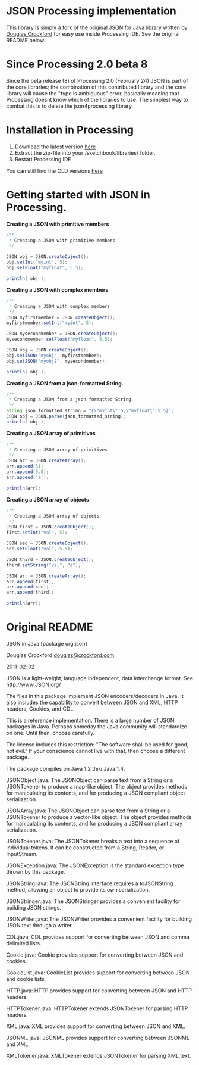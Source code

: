 # JSON Processing implementation

This library is simply a fork of the original JSON for [Java library written by Douglas Crockford](https://github.com/douglascrockford/JSON-java) for easy use inside Processing IDE. See the original README below.

# Since Processing 2.0 beta 8

Since the beta release (8) of Processing 2.0 (February 24) JSON is part of the core libraries; the combination of this contributed library and the core library will cause the "type is ambiguous" error, basically meaning that Processing doesnt know which of the libraries to use. The simplest way to combat this is to delete the json4processing library.

# Installation in Processing

1. Download the latest version [here](http://santiclaws.se/json4processing/json4processing-0.1.6.zip)
2. Extract the zip-file into your /sketchbook/libraries/ folder.
3. Restart Processing IDE

You can still find the OLD versions [here](https://github.com/agoransson/JSON-processing/downloads)

# Getting started with JSON in Processing.

**Creating a JSON with primitive members**

``` java
/**
 * Creating a JSON with primitive members
 */

JSON obj = JSON.createObject();
obj.setInt("myint", 5);
obj.setFloat("myfloat", 5.5);

println( obj );
```

**Creating a JSON with complex members**

``` java
/**
 * Creating a JSON with complex members
 */
JSON myfirstmember = JSON.createObject();
myfirstmember.setInt("myint", 5);

JSON mysecondmember = JSON.createObject();
mysecondmember.setFloat("myfloat", 5.5);

JSON obj = JSON.createObject();
obj.setJSON("myobj", myfirstmember);
obj.setJSON("myobj2", mysecondmember);

println( obj );
```

**Creating a JSON from a json-formatted String.**

``` java
/**
 * Creating a JSON from a json-formatted String.
 */
String json_formatted_string = "{\"myint\":5,\"myfloat\":5.5}";
JSON obj = JSON.parse(json_formatted_string);
println( obj );
```

**Creating a JSON array of primitives**

``` java
/**
 * Creating a JSON array of primitives
 */
JSON arr = JSON.createArray();
arr.append(5);
arr.append(5.5);
arr.append('a');

println(arr);
```

**Creating a JSON array of objects**

``` java
/**
 * Creating a JSON array of objects
 */
JSON first = JSON.createObject();
first.setInt("val", 5);

JSON sec = JSON.createObject();
sec.setFloat("val", 5.5);

JSON third = JSON.createObject();
third.setString("val", "a");

JSON arr = JSON.createArray();
arr.append(first);
arr.append(sec);
arr.append(third);

println(arr);
```

# Original README

JSON in Java [package org.json]

Douglas Crockford
douglas@crockford.com

2011-02-02


JSON is a light-weight, language independent, data interchange format.
See http://www.JSON.org/

The files in this package implement JSON encoders/decoders in Java. 
It also includes the capability to convert between JSON and XML, HTTP 
headers, Cookies, and CDL. 

This is a reference implementation. There is a large number of JSON packages
in Java. Perhaps someday the Java community will standardize on one. Until 
then, choose carefully.

The license includes this restriction: "The software shall be used for good, 
not evil." If your conscience cannot live with that, then choose a different
package.

The package compiles on Java 1.2 thru Java 1.4.


JSONObject.java: The JSONObject can parse text from a String or a JSONTokener
to produce a map-like object. The object provides methods for manipulating its
contents, and for producing a JSON compliant object serialization.

JSONArray.java: The JSONObject can parse text from a String or a JSONTokener
to produce a vector-like object. The object provides methods for manipulating 
its contents, and for producing a JSON compliant array serialization.

JSONTokener.java: The JSONTokener breaks a text into a sequence of individual
tokens. It can be constructed from a String, Reader, or InputStream.

JSONException.java: The JSONException is the standard exception type thrown
by this package.


JSONString.java: The JSONString interface requires a toJSONString method, 
allowing an object to provide its own serialization.

JSONStringer.java: The JSONStringer provides a convenient facility for 
building JSON strings.

JSONWriter.java: The JSONWriter provides a convenient facility for building 
JSON text through a writer.
 

CDL.java: CDL provides support for converting between JSON and comma
delimited lists.

Cookie.java: Cookie provides support for converting between JSON and cookies.

CookieList.java: CookieList provides support for converting between JSON and
cookie lists.

HTTP.java: HTTP provides support for converting between JSON and HTTP headers.

HTTPTokener.java: HTTPTokener extends JSONTokener for parsing HTTP headers.

XML.java: XML provides support for converting between JSON and XML.

JSONML.java: JSONML provides support for converting between JSONML and XML.

XMLTokener.java: XMLTokener extends JSONTokener for parsing XML text.